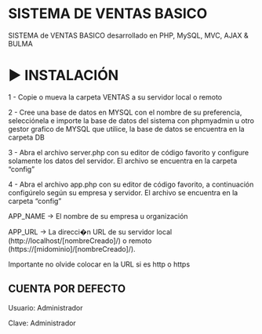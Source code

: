 # SISTEMA DE VENTAS BASICO
SISTEMA de VENTAS BASICO desarrollado en PHP, MySQL, MVC, AJAX &amp; BULMA

# ▶️ INSTALACIÓN
<p>1 - Copie o mueva la carpeta VENTAS a su servidor local o remoto</p>
<p>2 - Cree una base de datos en MYSQL con el nombre de su preferencia, 
selecciónela e importe la base de datos del sistema con phpmyadmin u otro gestor grafico de MYSQL que utilice, la base de datos se encuentra en la carpeta DB</p>
<p>3 - Abra el archivo server.php con su editor de código favorito y configure solamente los datos del servidor. El archivo se encuentra en la carpeta “config”</p>
<p>4 - Abra el archivo app.php con su editor de código favorito, a continuación configúrelo según su empresa y servidor. El archivo se encuentra en la carpeta “config”</p>
<p>APP_NAME -> El nombre de su empresa u organización
</p>
<p>APP_URL -> La direcci�n URL de su servidor local (http://localhost/[nombreCreado]/) o remoto (https://[midominio]/[nombreCreado]/). 

Importante no olvide colocar en la URL si es http o https</p>

## CUENTA POR DEFECTO
<p>Usuario: Administrador</p>
<p>Clave: Administrador</p>
